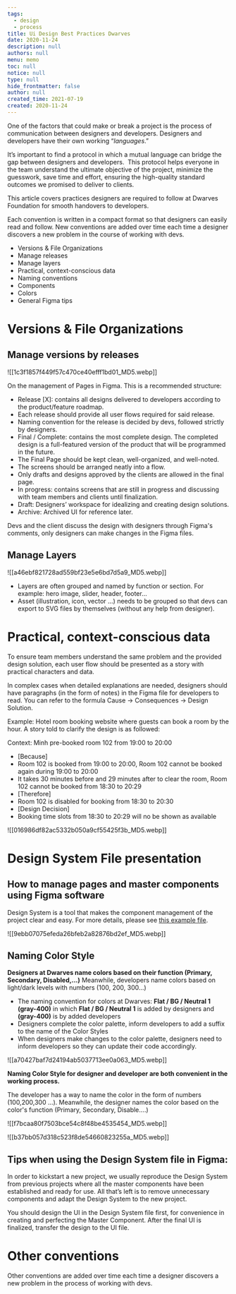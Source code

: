 ```yaml
---
tags: 
  - design
  - process
title: Ui Design Best Practices Dwarves
date: 2020-11-24
description: null
authors: null
menu: memo
toc: null
notice: null
type: null
hide_frontmatter: false
author: null
created_time: 2021-07-19
created: 2020-11-24
---
```


One of the factors that could make or break a project is the process of communication between designers and developers. Designers and developers have their own working “*languages*.”


It’s important to find a protocol in which a mutual language can bridge the gap between designers and developers.  This protocol helps everyone in the team understand the ultimate objective of the project, minimize the guesswork, save time and effort, ensuring the high-quality standard outcomes we promised to deliver to clients.


This article covers practices designers are required to follow at Dwarves Foundation for smooth handovers to developers.

Each convention is written in a compact format so that designers can easily read and follow. New conventions are added over time each time a designer discovers a new problem in the course of working with devs.

* Versions & File Organizations
* Manage releases
* Manage layers
* Practical, context-conscious data
* Naming conventions
* Components
* Colors
* General Figma tips

# **Versions & File Organizations**

## Manage versions by releases

![[1c3f1857f449f57c470ce40efff1bd01_MD5.webp]]


On the management of Pages in Figma. This is a recommended structure:

* Release [X]: contains all designs delivered to developers according to the product/feature roadmap.
* Each release should provide all user flows required for said release.
* Naming convention for the release is decided by devs, followed strictly by designers.
* Final / Complete: contains the most complete design. The completed design is a full-featured version of the product that will be programmed in the future.
* The Final Page should be kept clean, well-organized, and well-noted.
* The screens should be arranged neatly into a flow.
* Only drafts and designs approved by the clients are allowed in the final page.
* In progress: contains screens that are still in progress and discussing with team members and clients until finalization.
* Draft: Designers’ workspace for idealizing and creating design solutions.
* Archive: Archived UI for reference later.

Devs and the client discuss the design with designers through Figma's comments, only designers can make changes in the Figma files.

## Manage Layers

![[a46ebf821728ad559bf23e5e6bd7d5a9_MD5.webp]]



* Layers are often grouped and named by function or section. For example: hero image, slider, header, footer…
* Asset (illustration, icon, vector ...) needs to be grouped so that devs can export to SVG files by themselves (without any help from designer).

# **Practical, context-conscious data**

To ensure team members understand the same problem and the provided design solution, each user flow should be presented as a story with practical characters and data.

In complex cases when detailed explanations are needed, designers should have paragraphs (in the form of notes) in the Figma file for developers to read. You can refer to the formula Cause → Consequences → Design Solution.


Example: Hotel room booking website where guests can book a room by the hour. A story told to clarify the design is as followed:

Context: Minh pre-booked room 102 from 19:00 to 20:00

* [Because]
* Room 102 is booked from 19:00 to 20:00, Room 102 cannot be booked again during 19:00 to 20:00
* It takes 30 minutes before and 29 minutes after to clear the room, Room 102 cannot be booked from 18:30 to 20:29
* [Therefore]
* Room 102 is disabled for booking from 18:30 to 20:30
* [Design Decision]
* Booking time slots from 18:30 to 20:29 will no be shown as available

![[016986df82ac5332b050a9cf55425f3b_MD5.webp]]

# **Design System File presentation**

## **How to manage pages and master components using Figma software**

Design System is a tool that makes the component management of the project clear and easy. For more details, please see [this example file](https://www.figma.com/file/6CuLQBxwh1QlLp386Ths7h/Blackpink-Example-for-Design-System-File?node-id=83%3A1098).


![[9ebb07075efeda26bfeb2a82876bd2ef_MD5.webp]]

## **Naming Color Style**

**Designers at Dwarves name colors based on their function (Primary, Secondary, Disabled,...)** Meanwhile, developers name colors based on light/dark levels with numbers (100, 200, 300...)

* The naming convention for colors at Dwarves: **Flat / BG / Neutral 1 (gray-400)** in which **Flat / BG / Neutral 1** is added by designers and **(gray-400)** is by added developers
* Designers complete the color palette, inform developers to add a suffix to the name of the Color Styles
* When designers make changes to the color palette, designers need to inform developers so they can update their code accordingly.

![[a70427baf7d24194ab5037713ee0a063_MD5.webp]]


**Naming Color Style for designer and developer are both convenient in the working process.**

The developer has a way to name the color in the form of numbers (100,200,300 ...). Meanwhile, the designer names the color based on the color's function (Primary, Secondary, Disable….)


![[f7bcaa80f7503bce54c8f48be4535454_MD5.webp]]


![[b37bb057d318c523f8de54660823255a_MD5.webp]]

## **Tips when using the Design System file in Figma:**

In order to kickstart a new project, we usually reproduce the Design System from previous projects where all the master components have been established and ready for use. All that’s left is to remove unnecessary components and adapt the Design System to the new project.

You should design the UI in the Design System file first, for convenience in creating and perfecting the Master Component. After the final UI is finalized, transfer the design to the UI file.

# **Other conventions**

Other conventions are added over time each time a designer discovers a new problem in the process of working with devs.
